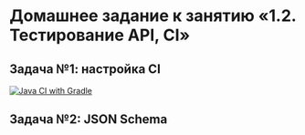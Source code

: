 # Домашнее задание к занятию «1.2. Тестирование API, CI»

## Задача №1: настройка CI

[![Java CI with Gradle](https://github.com/eugensabanovskiy/apicihw/actions/workflows/gradle.yml/badge.svg)](https://github.com/eugensabanovskiy/apicihw/actions/workflows/gradle.yml)

## Задача №2: JSON Schema